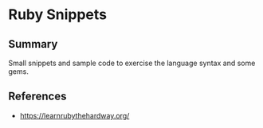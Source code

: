 # Ruby Snippets

## Summary

Small snippets and sample code to exercise the language syntax and some
gems.

## References
* https://learnrubythehardway.org/
